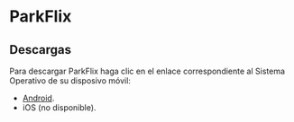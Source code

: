 # ParkFlix

## Descargas

Para descargar ParkFlix haga clic en el enlace correspondiente al Sistema Operativo de su disposivo móvil:

- [Android](https://github.com/ParkFlix/parkflix-website/releases/download/v0.2.2/parkflix-0.2.2.apk).
- iOS (no disponible).

